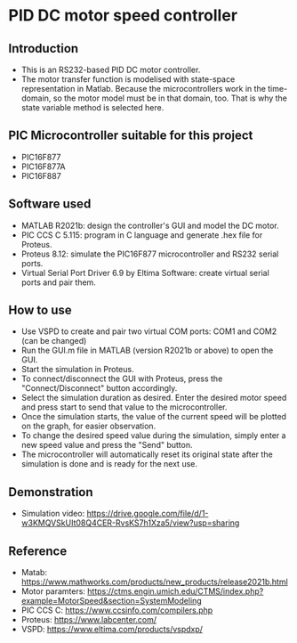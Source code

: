 # PID DC motor speed controller 
## Introduction 
- This is an RS232-based PID DC motor controller.
- The motor transfer function is modelised with state-space representation in Matlab. Because the microcontrollers work in the time-domain, so the motor model must be in that domain, too. That is why the state variable method is selected here.
## PIC Microcontroller suitable for this project
- PIC16F877
- PIC16F877A
- PIC16F887
## Software used
- MATLAB R2021b: design the controller's GUI and model the DC motor.
- PIC CCS C 5.115: program in C language and generate .hex file for Proteus.
- Proteus 8.12: simulate the PIC16F877 microcontroller and RS232 serial ports.
- Virtual Serial Port Driver 6.9 by Eltima Software: create virtual serial ports and pair them.
## How to use
- Use VSPD to create and pair two virtual COM ports: COM1 and COM2 (can be changed)
- Run the GUI.m file in MATLAB (version R2021b or above) to open the GUI.
- Start the simulation in Proteus.
- To connect/disconnect the GUI with Proteus, press the "Connect/Disconnect" button accordingly.
- Select the simulation duration as desired. Enter the desired motor speed and press start to send that value to the microcontroller.
- Once the simulation starts, the value of the current speed will be plotted on the graph, for easier observation.
- To change the desired speed value during the simulation, simply enter a new speed value and press the "Send" button.
- The microcontroller will automatically reset its original state after the simulation is done and is ready for the next use.
## Demonstration
- Simulation video: https://drive.google.com/file/d/1-w3KMQVSkUIt08Q4CER-RvsKS7h1Xza5/view?usp=sharing
## Reference
- Matab: https://www.mathworks.com/products/new_products/release2021b.html
- Motor paramters: https://ctms.engin.umich.edu/CTMS/index.php?example=MotorSpeed&section=SystemModeling
- PIC CCS C: https://www.ccsinfo.com/compilers.php
- Proteus: https://www.labcenter.com/
- VSPD: https://www.eltima.com/products/vspdxp/

